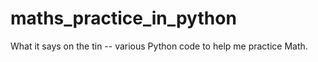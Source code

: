 # maths_practice_in_python
What it says on the tin -- various Python code to help me practice Math.
